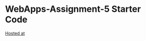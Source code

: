 # WebApps-Assignment-5 Starter Code

[Hosted at](https://44-563-web-apps-f22.github.io/44563-webapps-assignment-5-s555238/)
